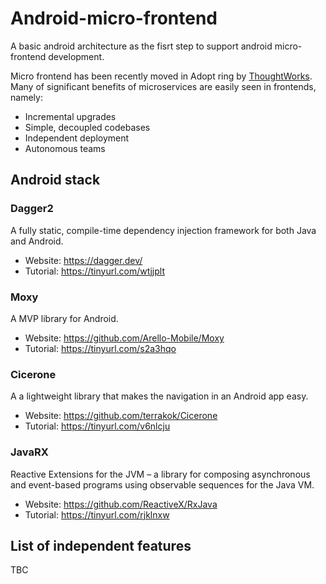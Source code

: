 # Android-micro-frontend
A basic android architecture as the fisrt step to support android micro-frontend development.

Micro frontend has been recently moved in Adopt ring by [ThoughtWorks](https://www.thoughtworks.com/radar/techniques/micro-frontends). 
Many of significant benefits of microservices are easily seen in frontends, namely:

* Incremental upgrades
* Simple, decoupled codebases
* Independent deployment
* Autonomous teams

## Android stack

### Dagger2
A fully static, compile-time dependency injection framework for both Java and Android.

* Website: https://dagger.dev/
* Tutorial: https://tinyurl.com/wtjjplt

### Moxy
A MVP library for Android.

* Website: https://github.com/Arello-Mobile/Moxy
* Tutorial: https://tinyurl.com/s2a3hqo

### Cicerone
A a lightweight library that makes the navigation in an Android app easy.

* Website: https://github.com/terrakok/Cicerone
* Tutorial: https://tinyurl.com/v6nlcju

### JavaRX
Reactive Extensions for the JVM – a library for composing asynchronous and event-based programs using observable sequences for the Java VM.

* Website: https://github.com/ReactiveX/RxJava
* Tutorial: https://tinyurl.com/rjklnxw

## List of independent features

TBC
